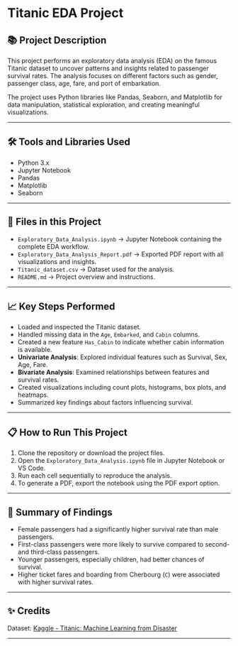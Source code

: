 # Titanic EDA Project

## 📚 Project Description

This project performs an exploratory data analysis (EDA) on the famous Titanic dataset to uncover patterns and insights related to passenger survival rates. The analysis focuses on different factors such as gender, passenger class, age, fare, and port of embarkation.

The project uses Python libraries like Pandas, Seaborn, and Matplotlib for data manipulation, statistical exploration, and creating meaningful visualizations.

---

## 🛠️ Tools and Libraries Used

* Python 3.x
* Jupyter Notebook
* Pandas
* Matplotlib
* Seaborn

---

## 📂 Files in this Project

* `Exploratory_Data_Analysis.ipynb` → Jupyter Notebook containing the complete EDA workflow.
* `Exploratory_Data_Analysis_Report.pdf` → Exported PDF report with all visualizations and insights.
* `Titanic_dataset.csv` → Dataset used for the analysis.
* `README.md` → Project overview and instructions.

---

## 📈 Key Steps Performed

* Loaded and inspected the Titanic dataset.
* Handled missing data in the `Age`, `Embarked`, and `Cabin` columns.
* Created a new feature `Has_Cabin` to indicate whether cabin information is available.
* **Univariate Analysis**: Explored individual features such as Survival, Sex, Age, Fare.
* **Bivariate Analysis**: Examined relationships between features and survival rates.
* Created visualizations including count plots, histograms, box plots, and heatmaps.
* Summarized key findings about factors influencing survival.

---

## 📋 How to Run This Project

1. Clone the repository or download the project files.
2. Open the `Exploratory_Data_Analysis.ipynb` file in Jupyter Notebook or VS Code.
3. Run each cell sequentially to reproduce the analysis.
4. To generate a PDF, export the notebook using the PDF export option.

---

## 🚀 Summary of Findings

* Female passengers had a significantly higher survival rate than male passengers.
* First-class passengers were more likely to survive compared to second- and third-class passengers.
* Younger passengers, especially children, had better chances of survival.
* Higher ticket fares and boarding from Cherbourg (`C`) were associated with higher survival rates.

---

## ✨ Credits

Dataset: [Kaggle - Titanic: Machine Learning from Disaster](https://www.kaggle.com/c/titanic)

---